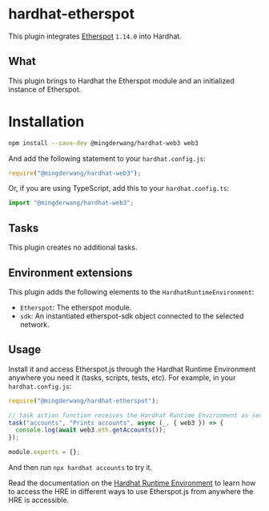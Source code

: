 # hardhat-etherspot
This plugin integrates [Etherspot](https://docs.etherspot.dev/) `1.14.0` into Hardhat.

## What

This plugin brings to Hardhat the Etherspot module and an initialized instance of Etherspot.

# Installation

```bash
npm install --save-dev @mingderwang/hardhat-web3 web3
```

And add the following statement to your `hardhat.config.js`:

```js
require("@mingderwang/hardhat-web3");
```

Or, if you are using TypeScript, add this to your `hardhat.config.ts`:

```js
import "@mingderwang/hardhat-web3";
```

## Tasks

This plugin creates no additional tasks.

## Environment extensions

This plugin adds the following elements to the `HardhatRuntimeEnvironment`:

- `Etherspot`: The etherspot module.
- `sdk`: An instantiated etherspot-sdk object connected to the selected network.

## Usage

Install it and access Etherspot.js through the Hardhat Runtime Environment anywhere you need it (tasks, scripts, tests, etc). For example, in your `hardhat.config.js`:

```js
require("@mingderwang/hardhat-etherspot");

// task action function receives the Hardhat Runtime Environment as second argument
task("accounts", "Prints accounts", async (_, { web3 }) => {
  console.log(await web3.eth.getAccounts());
});

module.exports = {};
```

And then run `npx hardhat accounts` to try it.

Read the documentation on the [Hardhat Runtime Environment](https://hardhat.org/documentation/#hardhat-runtime-environment-hre) to learn how to access the HRE in different ways to use Etherspot.js from anywhere the HRE is accessible.